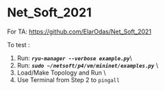 # Net_Soft_2021

For TA:
https://github.com/ElarOdas/Net_Soft_2021

To test :
1. Run: _**`ryu-manager --verbose example.py`**_\
2. Run: _**`sudo ~/netsoft/p4/vm/mininet/examples.py`**_ \
3. Load/Make Topology and Run \
4. Use Terminal from Step 2 to `pingall`
